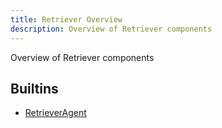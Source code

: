 ```yaml
---
title: Retriever Overview
description: Overview of Retriever components
---
```

Overview of Retriever components
## Builtins
* [RetrieverAgent](/docs/components/retriever/retrieveragent/)